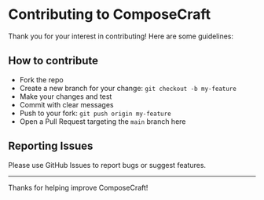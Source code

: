 # Contributing to ComposeCraft

Thank you for your interest in contributing! Here are some guidelines:

## How to contribute

- Fork the repo
- Create a new branch for your change: `git checkout -b my-feature`
- Make your changes and test
- Commit with clear messages
- Push to your fork: `git push origin my-feature`
- Open a Pull Request targeting the `main` branch here

## Reporting Issues

Please use GitHub Issues to report bugs or suggest features.

---

Thanks for helping improve ComposeCraft!
